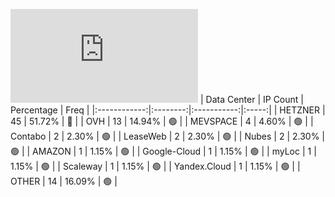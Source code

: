![Diagramm](https://github.com/obajay/StateSync-snapshots/blob/main/Projects/Jackal/1/README.md)
| Data Center | IP Count | Percentage | Freq |
|:------------:|:--------:|:-----------:|:-----:|
| HETZNER | 45 | 51.72% | 🔴 |
| OVH | 13 | 14.94% | 🟢 |
| MEVSPACE | 4 | 4.60% | 🟢 |
| Contabo | 2 | 2.30% | 🟢 |
| LeaseWeb | 2 | 2.30% | 🟢 |
| Nubes | 2 | 2.30% | 🟢 |
| AMAZON | 1 | 1.15% | 🟢 |
| Google-Cloud | 1 | 1.15% | 🟢 |
| myLoc | 1 | 1.15% | 🟢 |
| Scaleway | 1 | 1.15% | 🟢 |
| Yandex.Cloud | 1 | 1.15% | 🟢 |
| OTHER | 14 | 16.09% | 🟢 |